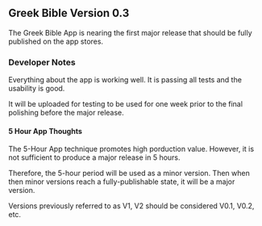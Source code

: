 ## Greek Bible Version 0.3

The Greek Bible App is nearing the first major release that should be fully published on the app stores.

### Developer Notes

Everything about the app is working well. It is passing all tests and the usability is good.

It will be uploaded for testing to be used for one week prior to the final polishing before the major release.

#### 5 Hour App Thoughts

The 5-Hour App technique promotes high porduction value. However, it is not sufficient to produce a major release in 5 hours. 

Therefore, the 5-hour period will be used as a minor version. Then when then minor versions reach a fully-publishable state, it will be a major version.

Versions previously referred to as V1, V2 should be considered V0.1, V0.2, etc.
